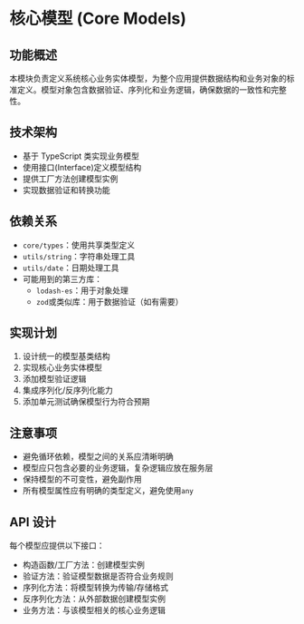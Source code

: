 # 核心模型 (Core Models)

## 功能概述

本模块负责定义系统核心业务实体模型，为整个应用提供数据结构和业务对象的标准定义。模型对象包含数据验证、序列化和业务逻辑，确保数据的一致性和完整性。

## 技术架构

-   基于 TypeScript 类实现业务模型
-   使用接口(Interface)定义模型结构
-   提供工厂方法创建模型实例
-   实现数据验证和转换功能

## 依赖关系

-   `core/types`：使用共享类型定义
-   `utils/string`：字符串处理工具
-   `utils/date`：日期处理工具
-   可能用到的第三方库：
    -   `lodash-es`：用于对象处理
    -   `zod`或类似库：用于数据验证（如有需要）

## 实现计划

1. 设计统一的模型基类结构
2. 实现核心业务实体模型
3. 添加模型验证逻辑
4. 集成序列化/反序列化能力
5. 添加单元测试确保模型行为符合预期

## 注意事项

-   避免循环依赖，模型之间的关系应清晰明确
-   模型应只包含必要的业务逻辑，复杂逻辑应放在服务层
-   保持模型的不可变性，避免副作用
-   所有模型属性应有明确的类型定义，避免使用`any`

## API 设计

每个模型应提供以下接口：

-   构造函数/工厂方法：创建模型实例
-   验证方法：验证模型数据是否符合业务规则
-   序列化方法：将模型转换为传输/存储格式
-   反序列化方法：从外部数据创建模型实例
-   业务方法：与该模型相关的核心业务逻辑
